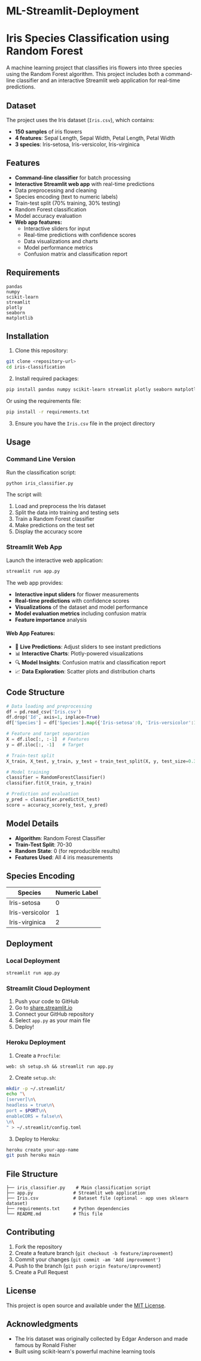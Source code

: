 # ML-Streamlit-Deployment

# Iris Species Classification using Random Forest

A machine learning project that classifies iris flowers into three species using the Random Forest algorithm. This project includes both a command-line classifier and an interactive Streamlit web application for real-time predictions.

## Dataset

The project uses the Iris dataset (`Iris.csv`), which contains:
- **150 samples** of iris flowers
- **4 features**: Sepal Length, Sepal Width, Petal Length, Petal Width
- **3 species**: Iris-setosa, Iris-versicolor, Iris-virginica

## Features

- **Command-line classifier** for batch processing
- **Interactive Streamlit web app** with real-time predictions
- Data preprocessing and cleaning
- Species encoding (text to numeric labels)
- Train-test split (70% training, 30% testing)
- Random Forest classification
- Model accuracy evaluation
- **Web app features:**
  - Interactive sliders for input
  - Real-time predictions with confidence scores
  - Data visualizations and charts
  - Model performance metrics
  - Confusion matrix and classification report

## Requirements

```
pandas
numpy
scikit-learn
streamlit
plotly
seaborn
matplotlib
```

## Installation

1. Clone this repository:
```bash
git clone <repository-url>
cd iris-classification
```

2. Install required packages:
```bash
pip install pandas numpy scikit-learn streamlit plotly seaborn matplotlib
```

Or using the requirements file:
```bash
pip install -r requirements.txt
```

3. Ensure you have the `Iris.csv` file in the project directory

## Usage

### Command Line Version

Run the classification script:

```python
python iris_classifier.py
```

The script will:
1. Load and preprocess the Iris dataset
2. Split the data into training and testing sets
3. Train a Random Forest classifier
4. Make predictions on the test set
5. Display the accuracy score

### Streamlit Web App

Launch the interactive web application:

```bash
streamlit run app.py
```

The web app provides:
- **Interactive input sliders** for flower measurements
- **Real-time predictions** with confidence scores
- **Visualizations** of the dataset and model performance
- **Model evaluation metrics** including confusion matrix
- **Feature importance** analysis

#### Web App Features:
- 🎯 **Live Predictions**: Adjust sliders to see instant predictions
- 📊 **Interactive Charts**: Plotly-powered visualizations
- 🔍 **Model Insights**: Confusion matrix and classification report
- 📈 **Data Exploration**: Scatter plots and distribution charts

## Code Structure

```python
# Data loading and preprocessing
df = pd.read_csv('Iris.csv')
df.drop('Id', axis=1, inplace=True)
df['Species'] = df['Species'].map({'Iris-setosa':0, 'Iris-versicolor':1, 'Iris-virginica':2})

# Feature and target separation
X = df.iloc[:, :-1]  # Features
y = df.iloc[:, -1]   # Target

# Train-test split
X_train, X_test, y_train, y_test = train_test_split(X, y, test_size=0.3, random_state=0)

# Model training
classifier = RandomForestClassifier()
classifier.fit(X_train, y_train)

# Prediction and evaluation
y_pred = classifier.predict(X_test)
score = accuracy_score(y_test, y_pred)
```

## Model Details

- **Algorithm**: Random Forest Classifier
- **Train-Test Split**: 70-30
- **Random State**: 0 (for reproducible results)
- **Features Used**: All 4 iris measurements

## Species Encoding

| Species | Numeric Label |
|---------|---------------|
| Iris-setosa | 0 |
| Iris-versicolor | 1 |
| Iris-virginica | 2 |

## Deployment

### Local Deployment
```bash
streamlit run app.py
```

### Streamlit Cloud Deployment

1. Push your code to GitHub
2. Go to [share.streamlit.io](https://share.streamlit.io)
3. Connect your GitHub repository
4. Select `app.py` as your main file
5. Deploy!

### Heroku Deployment

1. Create a `Procfile`:
```
web: sh setup.sh && streamlit run app.py
```

2. Create `setup.sh`:
```bash
mkdir -p ~/.streamlit/
echo "\
[server]\n\
headless = true\n\
port = $PORT\n\
enableCORS = false\n\
\n\
" > ~/.streamlit/config.toml
```

3. Deploy to Heroku:
```bash
heroku create your-app-name
git push heroku main
```

## File Structure

```
├── iris_classifier.py    # Main classification script
├── app.py               # Streamlit web application
├── Iris.csv             # Dataset file (optional - app uses sklearn dataset)
├── requirements.txt     # Python dependencies
└── README.md            # This file
```

## Contributing

1. Fork the repository
2. Create a feature branch (`git checkout -b feature/improvement`)
3. Commit your changes (`git commit -am 'Add improvement'`)
4. Push to the branch (`git push origin feature/improvement`)
5. Create a Pull Request

## License

This project is open source and available under the [MIT License](LICENSE).

## Acknowledgments

- The Iris dataset was originally collected by Edgar Anderson and made famous by Ronald Fisher
- Built using scikit-learn's powerful machine learning tools
